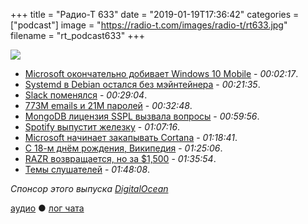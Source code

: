 +++
title = "Радио-Т 633"
date = "2019-01-19T17:36:42"
categories = ["podcast"]
image = "https://radio-t.com/images/radio-t/rt633.jpg"
filename = "rt_podcast633"
+++

![](https://radio-t.com/images/radio-t/rt633.jpg)

- [Microsoft окончательно добивает Windows 10 Mobile](https://www.theverge.com/2019/1/18/18188054/microsoft-windows-phone-windows-10-mobile-end-of-support-updates) - *00:02:17*.
- [Systemd в Debian остался без мэйнтейнера](http://www.opennet.ru/opennews/art.shtml?num=49969) - *00:21:35*.
- [Slack поменялся](https://slackhq.com/say-hello-new-logo) - *00:29:04*.
- [773M еmails и 21M паролей](https://gizmodo.com/mother-of-all-breaches-exposes-773-million-emails-21-m-1831833456) - *00:32:48*.
- [MongoDB лицензия SSPL вызвала вопросы](http://www.opennet.ru/opennews/art.shtml?num=49961) - *00:59:56*.
- [Spotify выпустит железку](https://www.theverge.com/2019/1/18/18188523/spotify-in-car-music-player-release-date-price) - *01:07:16*.
- [Microsoft начинает закапывать Cortana](https://www.businessinsider.com/microsoft-ceo-satya-nadella-cortana-amazon-alexa-2019-1?op=1) - *01:18:41*.
- [С 18-м днём рождения, Википедия](https://habr.com/ru/post/436558/) - *01:25:06*.
- [RAZR возвращается, но за $1,500](https://www.theverge.com/circuitbreaker/2019/1/16/18185101/motorola-razr-smartphone-fold-price-verizon-lenovo) - *01:35:54*.
- [Темы слушателей](https://radio-t.com/p/2019/01/15/prep-633/) - *01:48:08*.

*Спонсор этого выпуска [DigitalOcean](https://www.digitalocean.com)*


[аудио](http://cdn.radio-t.com/rt_podcast633.mp3) ● [лог чата](http://chat.radio-t.com/logs/radio-t-633.html)
<audio src="http://cdn.radio-t.com/rt_podcast633.mp3" preload="none"></audio>
